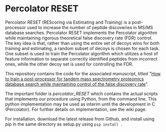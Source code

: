 # Percolator RESET

Percolator RESET (REScoring via Estimating and Training) is a post-processor used to increase the number of peptide discoveries in MS/MS database searches. Percolator RESET implements the Percolator algorithm while maintaining rigorous theoretical false discovery rate (FDR) control. The key idea is that, rather than using the entire set of decoys wins for both training and estimating, a random subset of decoys is chosen for each task. One subset is used to train the Percolator algorithm which utilizes a host of feature information to separate correctly identified peptides from incorrect ones, while the other decoy set is used for controlling the FDR.

This repository contains the code for the associated manuscript, titled "[How to train a post-processor for tandem mass spectrometry proteomics database search while maintaining control of the false discovery rate](https://www.biorxiv.org/content/10.1101/2023.10.26.564068v1)". 

The important folder is *percolator_RESET* which contains the actual scripts that implements our procedure using Python, from the command line. This python implementation may be used as interim until the development in C (Percolator). For further details on implementation, see the wiki page.

For installation, download the latest release from Github, and install using pip in the same directory as setup.py using `pip install .`
